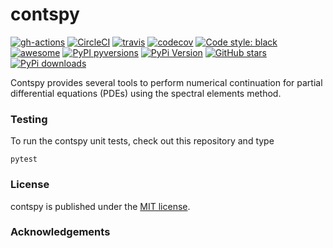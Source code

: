 # contspy

[![gh-actions](https://img.shields.io/github/workflow/status/ajacquey/contspy/ci?style=flat-square)](https://github.com/ajacquey/contspy/actions?query=workflow%3Aci)
[![CircleCI](https://img.shields.io/circleci/project/github/ajacquey/contspy/master.svg?style=flat-square)](https://circleci.com/gh/ajacquey/contspy/tree/master)
[![travis](https://img.shields.io/travis/ajacquey/contspy.svg?style=flat-square)](https://travis-ci.org/ajacquey/contspy)
[![codecov](https://img.shields.io/codecov/c/github/ajacquey/contspy.svg?style=flat-square)](https://codecov.io/gh/ajacquey/contspy)
[![Code style: black](https://img.shields.io/badge/code%20style-black-000000.svg?style=flat-square)](https://github.com/psf/black)
[![awesome](https://img.shields.io/badge/awesome-yes-8209ba.svg?style=flat-square)](https://github.com/ajacquey/contspy)
[![PyPI pyversions](https://img.shields.io/pypi/pyversions/contspy.svg?style=flat-square)](https://pypi.org/pypi/contspy/)
[![PyPi Version](https://img.shields.io/pypi/v/contspy.svg?style=flat-square)](https://pypi.org/project/contspy)
[![GitHub stars](https://img.shields.io/github/stars/ajacquey/contspy.svg?logo=github&label=Stars&logoColor=white&style=flat-square)](https://github.com/ajacquey/contspy)
[![PyPi downloads](https://img.shields.io/pypi/dm/contspy.svg?style=flat-square)](https://pypistats.org/packages/contspy)

Contspy provides several tools to perform numerical continuation for partial differential equations (PDEs) using the spectral elements method.

### Testing

To run the contspy unit tests, check out this repository and type
```
pytest
```

### License

contspy is published under the [MIT license](https://en.wikipedia.org/wiki/MIT_License).

### Acknowledgements

